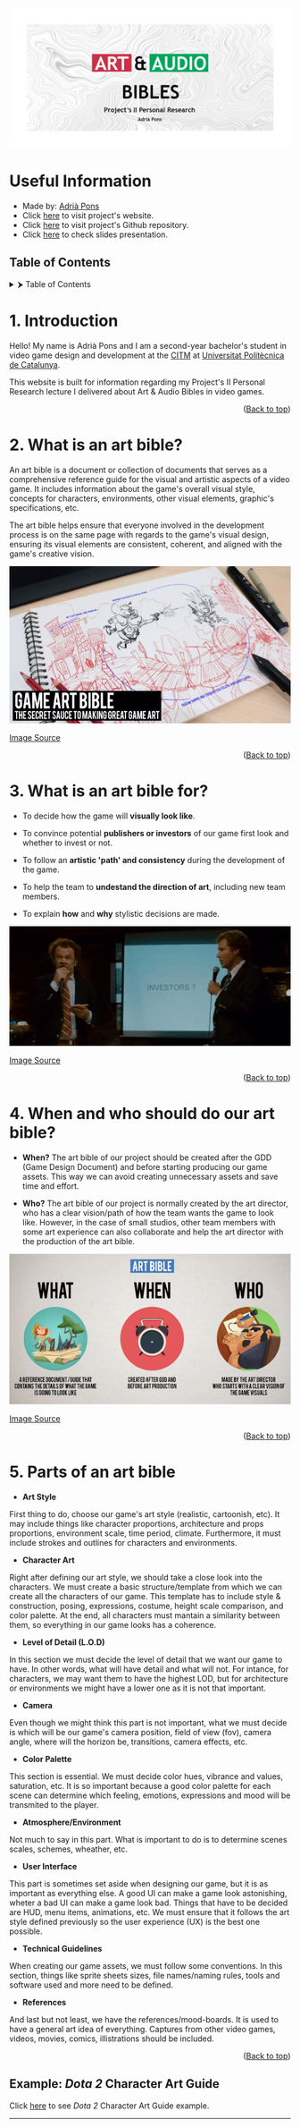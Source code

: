 ![](https://github.com/AdriaPm/Art-Audio_Bible/blob/main/docs/images/RepoTemplate.png?raw=true)

# Useful Information
- Made by: [Adrià Pons](https://github.com/AdriaPm)
- Click [here](https://adriapm.github.io/Art-Audio_Bible/) to visit project's website.
- Click [here](https://github.com/AdriaPm/Art-Audio_Bible) to visit project's Github repository.
- Click [here](https://docs.google.com/presentation/d/1RGMhqZYVmR8XR7qWePsSDdmmJqId-8xN1oLdu2Q4AwM/edit?usp=sharing) to check slides presentation.

## Table of Contents
<details>
  <summary>⮞ Table of Contents</summary>
  <ol>
    <li>
      <a> Introduction</a>
    </li>
    <li>
      <a> What is an art bible?</a>
    </li>
    <li>
      <a> What is an art bible for?</a>
    </li>
    <li>
      <a> When and who should do our art bible?</a>
    </li>
    <li>
      <a> Parts of an art bible</a>
    </li>
  </ol>
</details>

# 1. Introduction
Hello! My name is Adrià Pons and I am a second-year bachelor's student in video game design and development at the [CITM](https://www.citm.upc.edu/) at [Universitat Politècnica de Catalunya](https://www.upc.edu/en).

This website is built for information regarding my Project's II Personal Research lecture I delivered about Art & Audio Bibles in video games.

<p align="right">(<a href="https://adriapm.github.io/Art-Audio_Bible/">Back to top</a>)</p>

# 2. What is an art bible?
An art bible is a document or collection of documents that serves as a comprehensive reference guide for the visual and artistic aspects of a video game. It includes information about the game's overall visual style, concepts for characters, environments, other visual elements, graphic's specifications, etc. 

The art bible helps ensure that everyone involved in the development process is on the same page with regards to the game's visual design, ensuring its visual elements are consistent, coherent, and aligned with the game's creative vision.

![](https://github.com/AdriaPm/Art-Audio_Bible/blob/main/docs/images/ArtBible1.png?raw=true)

[Image Source](https://www.slideshare.net/kshiraj/game-art-bible-secret-sauce-to-making-great-game-art)

<p align="right">(<a href="https://adriapm.github.io/Art-Audio_Bible/">Back to top</a>)</p>

# 3. What is an art bible for?

- To decide how the game will **visually look like**.

- To convince potential **publishers or investors** of our game first look and whether to invest or not.

- To follow an **artistic 'path' and consistency** during the development of the game.

- To help the team to **undestand the direction of art**, including new team members.

- To explain **how** and **why** stylistic decisions are made.

![](https://github.com/AdriaPm/Art-Audio_Bible/blob/main/docs/gifs/InvestorsGif.gif?raw=true)

[Image Source](https://gfycat.com/discover/prestige-worldwide-gifs)

<p align="right">(<a href="https://adriapm.github.io/Art-Audio_Bible/">Back to top</a>)</p>

# 4. When and who should do our art bible?

- **When?** The art bible of our project should be created after the GDD (Game Design Document) and before starting producing our game assets. This way we can avoid creating unnecessary assets and save time and effort.

- **Who?** The art bible of our project is normally created by the art director, who has a clear vision/path of how the team wants the game to look like. However, in the case of small studios, other team members with some art experience can also collaborate and help the art director with the production of the art bible.

![](https://github.com/AdriaPm/Art-Audio_Bible/blob/main/docs/images/WhatWhenWho.png?raw=true)

[Image Source](https://www.slideshare.net/kshiraj/game-art-bible-secret-sauce-to-making-great-game-art)

<p align="right">(<a href="https://adriapm.github.io/Art-Audio_Bible/">Back to top</a>)</p>

# 5. Parts of an art bible

- **Art Style**

First thing to do, choose our game's art style (realistic, cartoonish, etc). It may include things like character proportions, architecture and props proportions,  environment scale, time period, climate. Furthermore, it must include strokes and outlines for characters and environments.

- **Character Art**

Right after defining our art style, we should take a close look into the characters. We must create a basic structure/template from which we can create all the characters of our game. This template has to include style & construction, posing, expressions, costume, height scale comparison, and color palette.
At the end, all characters must mantain a similarity between them, so everything in our game looks has a coherence.

- **Level of Detail (L.O.D)**

In this section we must decide the level of detail that we want our game to have. In other words, what will have detail and what will not. For intance, for characters, we may want them to have the highest LOD, but for architecture or environments we might have a lower one as it is not that important.

- **Camera**

Even though we might think this part is not important, what we must decide is which will be our game's camera position, field of view (fov), camera angle, where will the horizon be, transitions, camera effects, etc.

- **Color Palette**

This section is essential. We must decide color hues, vibrance and values, saturation, etc. It is so important because a good color palette for each scene can determine which feeling, emotions, expressions and mood will be transmited to the player.

- **Atmosphere/Environment**

Not much to say in this part. What is important to do is to determine scenes scales, schemes, wheather, etc.

- **User Interface**

This part is sometimes set aside when designing our game, but it is as important as everything else. A good UI can make a game look astonishing, wheter a bad UI can make a game look bad. Things that have to be decided are HUD, menu items, animations, etc. We must ensure that it follows the art style defined previously so the user experience (UX) is the best one possible.

- **Technical Guidelines**

When creating our game assets, we must follow some conventions. In this section, things like sprite sheets sizes, file names/naming rules, tools and software used and more need to be defined.

- **References**

And last but not least, we have the references/mood-boards. It is used to have a general art idea of everything. Captures from other video games, videos, movies, comics, illistrations should be included.

<p align="right">(<a href="https://adriapm.github.io/Art-Audio_Bible/">Back to top</a>)</p>

## Example: *Dota 2* Character Art Guide

Click [here](http://wiki.polycount.com/w/images/1/1f/Dota2CharacterArtGuide.pdf) to see *Dota 2* Character Art Guide example.

***

